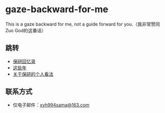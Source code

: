 # gaze-backward-for-me
This is a gaze backward for me, not a guide forward for you.（我非常赞同Zuo God的这番话）

## 跳转
- [保研回忆录](https://github.com/YuchiZuo/gaze-backward-for-me/blob/main/%E4%BF%9D%E7%A0%94%E5%9B%9E%E5%BF%86%E5%BD%95.md)
- [这些年](https://github.com/YuchiZuo/gaze-backward-for-me/blob/main/recall.md)
- [关于保研的个人看法](https://github.com/YuchiZuo/gaze-backward-for-me/blob/xyh/Related.md)

## 联系方式
- 仅电子邮件：[xyh994sama@163.com](mailto:xyh994sama@163.com)  



<!-- - Gitee：[i-cant-really-learn](https://gitee.com/i-cant-really-learn/projects)   -->
